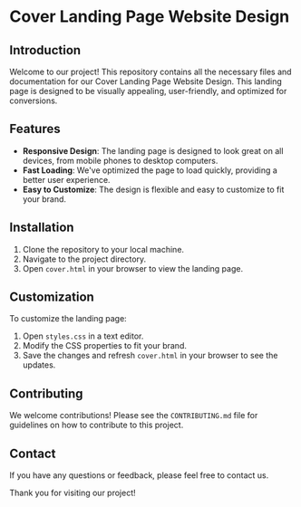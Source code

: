 # Cover Landing Page Website Design

## Introduction

Welcome to our project! This repository contains all the necessary files and documentation for our Cover Landing Page Website Design. This landing page is designed to be visually appealing, user-friendly, and optimized for conversions.

## Features

- **Responsive Design**: The landing page is designed to look great on all devices, from mobile phones to desktop computers.
- **Fast Loading**: We've optimized the page to load quickly, providing a better user experience.
- **Easy to Customize**: The design is flexible and easy to customize to fit your brand.

## Installation

1. Clone the repository to your local machine.
2. Navigate to the project directory.
3. Open `cover.html` in your browser to view the landing page.

## Customization

To customize the landing page:

1. Open `styles.css` in a text editor.
2. Modify the CSS properties to fit your brand.
3. Save the changes and refresh `cover.html` in your browser to see the updates.

## Contributing

We welcome contributions! Please see the `CONTRIBUTING.md` file for guidelines on how to contribute to this project.

## Contact

If you have any questions or feedback, please feel free to contact us.

Thank you for visiting our project!
